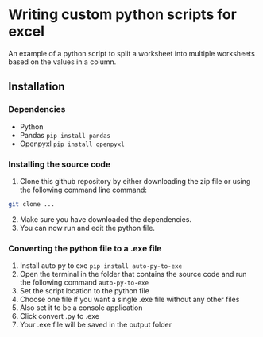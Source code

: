# Writing custom python scripts for excel

An example of a python script to split a worksheet into multiple worksheets based on the values in a column.

## Installation

### Dependencies

- Python
- Pandas
  `pip install pandas`
- Openpyxl
  `pip install openpyxl`

### Installing the source code

1. Clone this github repository by either downloading the zip file or using the following command line command:

```bash
git clone ...
```

2. Make sure you have downloaded the dependencies.
3. You can now run and edit the python file.

### Converting the python file to a .exe file

1. Install auto py to exe `pip install auto-py-to-exe`
2. Open the terminal in the folder that contains the source code and run the following command `auto-py-to-exe`
3. Set the script location to the python file
4. Choose one file if you want a single .exe file without any other files
5. Also set it to be a console application
6. Click convert .py to .exe
7. Your .exe file will be saved in the output folder
